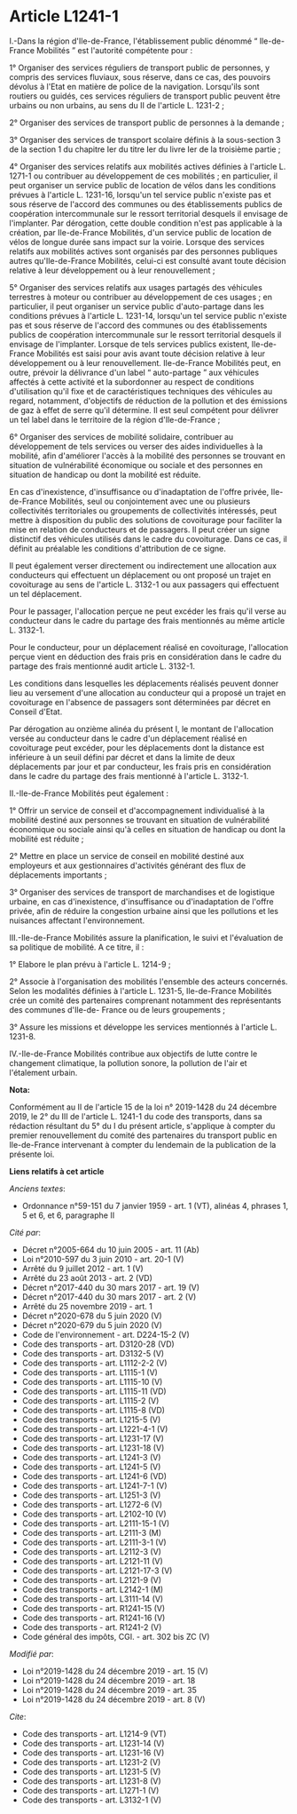 # Article L1241-1

I.-Dans la région d'Ile-de-France, l'établissement public dénommé “ Ile-de-France Mobilités ” est l'autorité compétente
pour : 

1° Organiser des services réguliers de transport public de personnes, y compris des services fluviaux, sous réserve, dans ce
cas, des pouvoirs dévolus à l'Etat en matière de police de la navigation. Lorsqu'ils sont routiers ou guidés, ces services
réguliers de transport public peuvent être urbains ou non urbains, au sens du II de l'article L. 1231-2 ; 

2° Organiser des services de transport public de personnes à la demande ; 

3° Organiser des services de transport scolaire définis à la sous-section 3 de la section 1 du chapitre Ier du titre Ier du
livre Ier de la troisième partie ; 

4° Organiser des services relatifs aux mobilités actives définies à l'article L. 1271-1 ou contribuer au développement de ces
mobilités ; en particulier, il peut organiser un service public de location de vélos dans les conditions prévues à l'article
L. 1231-16, lorsqu'un tel service public n'existe pas et sous réserve de l'accord des communes ou des établissements publics
de coopération intercommunale sur le ressort territorial desquels il envisage de l'implanter. Par dérogation, cette double
condition n'est pas applicable à la création, par Ile-de-France Mobilités, d'un service public de location de vélos de longue
durée sans impact sur la voirie. Lorsque des services relatifs aux mobilités actives sont organisés par des personnes
publiques autres qu'Ile-de-France Mobilités, celui-ci est consulté avant toute décision relative à leur développement ou à
leur renouvellement ; 

5° Organiser des services relatifs aux usages partagés des véhicules terrestres à moteur ou contribuer au développement de
ces usages ; en particulier, il peut organiser un service public d'auto-partage dans les conditions prévues à l'article L.
1231-14, lorsqu'un tel service public n'existe pas et sous réserve de l'accord des communes ou des établissements publics de
coopération intercommunale sur le ressort territorial desquels il envisage de l'implanter. Lorsque de tels services publics
existent, Ile-de-France Mobilités est saisi pour avis avant toute décision relative à leur développement ou à leur
renouvellement. Ile-de-France Mobilités peut, en outre, prévoir la délivrance d'un label “ auto-partage ” aux véhicules
affectés à cette activité et la subordonner au respect de conditions d'utilisation qu'il fixe et de caractéristiques
techniques des véhicules au regard, notamment, d'objectifs de réduction de la pollution et des émissions de gaz à effet de
serre qu'il détermine. Il est seul compétent pour délivrer un tel label dans le territoire de la région d'Ile-de-France ; 

6° Organiser des services de mobilité solidaire, contribuer au développement de tels services ou verser des aides
individuelles à la mobilité, afin d'améliorer l'accès à la mobilité des personnes se trouvant en situation de vulnérabilité
économique ou sociale et des personnes en situation de handicap ou dont la mobilité est réduite. 

En cas d'inexistence, d'insuffisance ou d'inadaptation de l'offre privée, Ile-de-France Mobilités, seul ou conjointement avec
une ou plusieurs collectivités territoriales ou groupements de collectivités intéressés, peut mettre à disposition du public
des solutions de covoiturage pour faciliter la mise en relation de conducteurs et de passagers. Il peut créer un signe
distinctif des véhicules utilisés dans le cadre du covoiturage. Dans ce cas, il définit au préalable les conditions
d'attribution de ce signe. 

Il peut également verser directement ou indirectement une allocation aux conducteurs qui effectuent un déplacement ou ont
proposé un trajet en covoiturage au sens de l'article L. 3132-1 ou aux passagers qui effectuent un tel déplacement. 

Pour le passager, l'allocation perçue ne peut excéder les frais qu'il verse au conducteur dans le cadre du partage des frais
mentionnés au même article L. 3132-1. 

Pour le conducteur, pour un déplacement réalisé en covoiturage, l'allocation perçue vient en déduction des frais pris en
considération dans le cadre du partage des frais mentionné audit article L. 3132-1. 

Les conditions dans lesquelles les déplacements réalisés peuvent donner lieu au versement d'une allocation au conducteur qui
a proposé un trajet en covoiturage en l'absence de passagers sont déterminées par décret en Conseil d'Etat. 

Par dérogation au onzième alinéa du présent I, le montant de l'allocation versée au conducteur dans le cadre d'un déplacement
réalisé en covoiturage peut excéder, pour les déplacements dont la distance est inférieure à un seuil défini par décret et
dans la limite de deux déplacements par jour et par conducteur, les frais pris en considération dans le cadre du partage des
frais mentionné à l'article L. 3132-1. 

II.-Ile-de-France Mobilités peut également : 

1° Offrir un service de conseil et d'accompagnement individualisé à la mobilité destiné aux personnes se trouvant en
situation de vulnérabilité économique ou sociale ainsi qu'à celles en situation de handicap ou dont la mobilité est
réduite ; 

2° Mettre en place un service de conseil en mobilité destiné aux employeurs et aux gestionnaires d'activités générant des
flux de déplacements importants ; 

3° Organiser des services de transport de marchandises et de logistique urbaine, en cas d'inexistence, d'insuffisance ou
d'inadaptation de l'offre privée, afin de réduire la congestion urbaine ainsi que les pollutions et les nuisances affectant
l'environnement. 

III.-Ile-de-France Mobilités assure la planification, le suivi et l'évaluation de sa politique de mobilité. A ce titre, il : 

1° Elabore le plan prévu à l'article L. 1214-9 ; 

2° Associe à l'organisation des mobilités l'ensemble des acteurs concernés. Selon les modalités définies à l'article L.
1231-5, Ile-de-France Mobilités crée un comité des partenaires comprenant notamment des représentants des communes d'Ile-de-
France ou de leurs groupements ; 

3° Assure les missions et développe les services mentionnés à l'article L. 1231-8. 

IV.-Ile-de-France Mobilités contribue aux objectifs de lutte contre le changement climatique, la pollution sonore, la
pollution de l'air et l'étalement urbain.

**Nota:**

Conformément au II de l'article 15 de la loi n° 2019-1428 du 24 décembre 2019, le 2° du III de l'article L. 1241-1 du code
des transports, dans sa rédaction résultant du 5° du I du présent article, s'applique à compter du premier renouvellement du
comité des partenaires du transport public en Ile-de-France intervenant à compter du lendemain de la publication de la
présente loi.

**Liens relatifs à cet article**

_Anciens textes_:

  - Ordonnance n°59-151 du 7 janvier 1959 - art. 1 (VT), alinéas 4, phrases 1, 5 et 6, et 6, paragraphe II

_Cité par_:

  - Décret n°2005-664 du 10 juin 2005 - art. 11 (Ab)
  - Loi n°2010-597 du 3 juin 2010 - art. 20-1 (V)
  - Arrêté du 9 juillet 2012 - art. 1 (V)
  - Arrêté du 23 août 2013 - art. 2 (VD)
  - Décret n°2017-440 du 30 mars 2017 - art. 19 (V)
  - Décret n°2017-440 du 30 mars 2017 - art. 2 (V)
  - Arrêté du 25 novembre 2019 - art. 1
  - Décret n°2020-678 du 5 juin 2020 (V)
  - Décret n°2020-679 du 5 juin 2020 (V)
  - Code de l'environnement - art. D224-15-2 (V)
  - Code des transports - art. D3120-28 (VD)
  - Code des transports - art. D3132-5 (V)
  - Code des transports - art. L1112-2-2 (V)
  - Code des transports - art. L1115-1 (V)
  - Code des transports - art. L1115-10 (V)
  - Code des transports - art. L1115-11 (VD)
  - Code des transports - art. L1115-2 (V)
  - Code des transports - art. L1115-8 (VD)
  - Code des transports - art. L1215-5 (V)
  - Code des transports - art. L1221-4-1 (V)
  - Code des transports - art. L1231-17 (V)
  - Code des transports - art. L1231-18 (V)
  - Code des transports - art. L1241-3 (V)
  - Code des transports - art. L1241-5 (V)
  - Code des transports - art. L1241-6 (VD)
  - Code des transports - art. L1241-7-1 (V)
  - Code des transports - art. L1251-3 (V)
  - Code des transports - art. L1272-6 (V)
  - Code des transports - art. L2102-10 (V)
  - Code des transports - art. L2111-15-1 (V)
  - Code des transports - art. L2111-3 (M)
  - Code des transports - art. L2111-3-1 (V)
  - Code des transports - art. L2112-3 (V)
  - Code des transports - art. L2121-11 (V)
  - Code des transports - art. L2121-17-3 (V)
  - Code des transports - art. L2121-9 (V)
  - Code des transports - art. L2142-1 (M)
  - Code des transports - art. L3111-14 (V)
  - Code des transports - art. R1241-15 (V)
  - Code des transports - art. R1241-16 (V)
  - Code des transports - art. R1241-2 (V)
  - Code général des impôts, CGI. - art. 302 bis ZC (V)

_Modifié par_:

  - Loi n°2019-1428 du 24 décembre 2019 - art. 15 (V)
  - Loi n°2019-1428 du 24 décembre 2019 - art. 18
  - Loi n°2019-1428 du 24 décembre 2019 - art. 35
  - Loi n°2019-1428 du 24 décembre 2019 - art. 8 (V)

_Cite_:

  - Code des transports - art. L1214-9 (VT)
  - Code des transports - art. L1231-14 (V)
  - Code des transports - art. L1231-16 (V)
  - Code des transports - art. L1231-2 (V)
  - Code des transports - art. L1231-5 (V)
  - Code des transports - art. L1231-8 (V)
  - Code des transports - art. L1271-1 (V)
  - Code des transports - art. L3132-1 (V)
